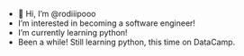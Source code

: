 - 👋 Hi, I’m @rodiiipooo
-  I’m interested in becoming a software engineer!
-  I’m currently learning python!
- Been a while! Still learning python, this time on DataCamp.
